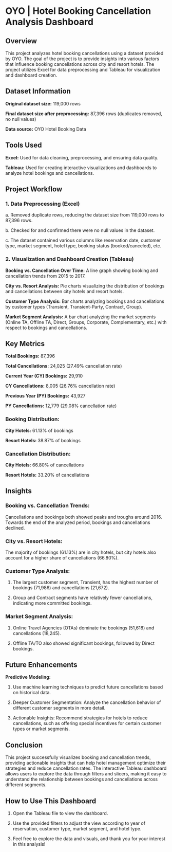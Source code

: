 # **OYO | Hotel Booking Cancellation Analysis Dashboard**
## Overview
This project analyzes hotel booking cancellations using a dataset provided by OYO. The goal of the project is to provide insights into various factors that influence booking cancellations across city and resort hotels. The project utilizes Excel for data preprocessing and Tableau for visualization and dashboard creation.

## Dataset Information

**Original dataset size:** 119,000 rows

**Final dataset size after preprocessing:** 87,396 rows (duplicates removed, no null values)

**Data source:** OYO Hotel Booking Data


## **Tools Used**

**Excel:** Used for data cleaning, preprocessing, and ensuring data quality.

**Tableau:** Used for creating interactive visualizations and dashboards to analyze hotel bookings and cancellations.


## **Project Workflow**

### **1. Data Preprocessing (Excel)**

a. Removed duplicate rows, reducing the dataset size from 119,000 rows to 87,396 rows.

b. Checked for and confirmed there were no null values in the dataset.

c. The dataset contained various columns like reservation date, customer type, market segment, hotel type, booking status (booked/canceled), etc.


### **2. Visualization and Dashboard Creation (Tableau)**
**Booking vs. Cancellation Over Time:** A line graph showing booking and cancellation trends from 2015 to 2017.

**City vs. Resort Analysis:** Pie charts visualizing the distribution of bookings and cancellations between city hotels and resort hotels.

**Customer Type Analysis:** Bar charts analyzing bookings and cancellations by customer types (Transient, Transient-Party, Contract, Group).

**Market Segment Analysis:** A bar chart analyzing the market segments (Online TA, Offline TA, Direct, Groups, Corporate, Complementary, etc.) with respect to bookings and cancellations.


## **Key Metrics**

**Total Bookings:** 87,396

**Total Cancellations:** 24,025 (27.49% cancellation rate)

**Current Year (CY) Bookings:** 29,910

**CY Cancellations:** 8,005 (26.76% cancellation rate)

**Previous Year (PY) Bookings:** 43,927

**PY Cancellations:** 12,779 (29.08% cancellation rate)


### **Booking Distribution:**

**City Hotels:** 61.13% of bookings

**Resort Hotels:** 38.87% of bookings

### **Cancellation Distribution:**

**City Hotels:** 66.80% of cancellations

**Resort Hotels:** 33.20% of cancellations

## **Insights**

### **Booking vs. Cancellation Trends:**

  Cancellations and bookings both showed peaks and troughs around 2016. Towards the end of the analyzed period, bookings and cancellations declined.

### **City vs. Resort Hotels:**

  The majority of bookings (61.13%) are in city hotels, but city hotels also account for a higher share of cancellations (66.80%).

### **Customer Type Analysis:**

1. The largest customer segment, Transient, has the highest number of bookings (71,986) and cancellations (21,672).

2. Group and Contract segments have relatively fewer cancellations, indicating more committed bookings.

### **Market Segment Analysis:**

1. Online Travel Agencies (OTAs) dominate the bookings (51,618) and cancellations (18,245).

2. Offline TA/TO also showed significant bookings, followed by Direct bookings.

## **Future Enhancements**

**Predictive Modeling:**
1. Use machine learning techniques to predict future cancellations based on historical data.

2. Deeper Customer Segmentation: Analyze the cancellation behavior of different customer segments in more detail.

3. Actionable Insights: Recommend strategies for hotels to reduce cancellations, such as offering special incentives for certain customer types or market segments.

## **Conclusion**

This project successfully visualizes booking and cancellation trends, providing actionable insights that can help hotel management optimize their strategies and reduce cancellation rates. The interactive Tableau dashboard allows users to explore the data through filters and slicers, making it easy to understand the relationship between bookings and cancellations across different segments.

## **How to Use This Dashboard**

1. Open the Tableau file to view the dashboard.

2. Use the provided filters to adjust the view according to year of reservation, customer type, market segment, and hotel type.

3. Feel free to explore the data and visuals, and thank you for your interest in this analysis!
